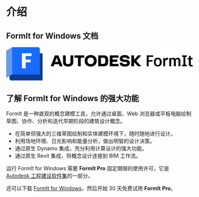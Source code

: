 # 介绍

## FormIt for Windows 文档

![](<.gitbook/assets/formit intro hero image.png>)

## 了解 FormIt for Windows 的强大功能

FormIt 是一种直观的概念建模工具，允许通过桌面、Web 浏览器或平板电脑绘制草图、协作、分析和迭代早期阶段的建筑设计概念。

* 在简单但强大的三维草图绘制和实体建模环境下，随时随地进行设计。
* 利用场地环境、日光影响和能量分析，做出明智的设计决策。
* 通过原生 Dynamo 集成，充分利用计算设计的强大功能。
* 通过原生 Revit 集成，将概念设计连接到 BIM 工作流。

运行 FormIt for Windows 需要 **FormIt Pro** 固定期限的使用许可，它是 [Autodesk 工程建设软件集](https://www.autodesk.com.cn/collections/architecture-engineering-construction/overview)的一部分。

还可以下载 [FormIt for Windows](https://formit.autodesk.com/page/download)，然后开始 30 天免费试用 **FormIt** **Pro**。
